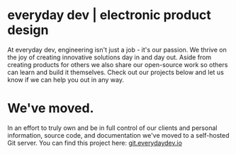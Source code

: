 # everyday dev | electronic product design
At everyday dev, engineering isn't just a job - it's our passion. We thrive on the joy of creating innovative solutions day in and day out. Aside from creating products for others we also share our open-source work so others can learn and build it themselves. Check out our projects below and let us know if we can help you out in any way.

# We've moved. 
In an effort to truly own and be in full control of our clients and personal information, source code, and documentation we've moved to a self-hosted Git server. You can find this project here: [git.everydaydev.io](https://git.everydaydev.io/opensource/opensource)
